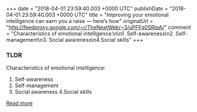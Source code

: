 +++
date = "2018-04-01 23:59:40.003 +0000 UTC"
publishDate = "2018-04-01 23:59:40.003 +0000 UTC"
title = "Improving your emotional intelligence can earn you a raise — here’s how"
originalUrl = "http://feedproxy.google.com/~r/TheNextWeb/~3/uPFFq0SRIpA/"
comment = "Characteristics of emotional intelligence:\n\n1. Self-awareness\n2. Self-management\n3. Social awareness\n4.Social skills"
+++

### TLDR

Characteristics of emotional intelligence:

1. Self-awareness
2. Self-management
3. Social awareness
4.Social skills

[Read more](http://feedproxy.google.com/~r/TheNextWeb/~3/uPFFq0SRIpA/)
